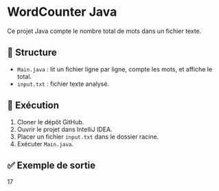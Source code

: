 # WordCounter Java

Ce projet Java compte le nombre total de mots dans un fichier texte.

## 📂 Structure

- `Main.java` : lit un fichier ligne par ligne, compte les mots, et affiche le total.
- `input.txt` : fichier texte analysé.

## 🚀 Exécution

1. Cloner le dépôt GitHub.
2. Ouvrir le projet dans IntelliJ IDEA.
3. Placer un fichier `input.txt` dans le dossier racine.
4. Exécuter `Main.java`.

## ✅ Exemple de sortie
17